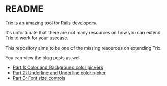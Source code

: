 # README

Trix is an amazing tool for Rails developers. 

It's unfortunate that there are not many resources on how you can extend Trix to work for your usecase. 

This repository aims to be one of the missing resources on extending Trix.

You can view the blog posts as well.

- [Part 1: Color and Background color pickers](https://dev.to/rockwell/adding-custom-attributes-to-trixs-toolbar-21pl)
- [Part 2: Underline and Underline color picker](https://dev.to/rockwell/adding-underline-underline-color-tool-to-trix-2485)
- [Part 3: Font size controls](https://dev.to/rockwell/add-font-size-controls-to-trixs-toolbar-1hgd)